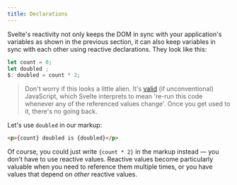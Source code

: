 ```yaml
---
title: Declarations
---
```


Svelte's reactivity not only keeps the DOM in sync with your application's variables as shown in the previous section, it can also keep variables in sync with each other using reactive declarations. They look like this:

```js
let count = 0;
let doubled ;
$: doubled = count * 2;
```

> Don't worry if this looks a little alien. It's [valid](https://developer.mozilla.org/en-US/docs/Web/JavaScript/Reference/Statements/label) (if unconventional) JavaScript, which Svelte interprets to mean 're-run this code whenever any of the referenced values change'. Once you get used to it, there's no going back.

Let's use `doubled` in our markup:

```html
<p>{count} doubled is {doubled}</p>
```

Of course, you could just write `{count * 2}` in the markup instead — you don't have to use reactive values. Reactive values become particularly valuable when you need to reference them multiple times, or you have values that depend on *other* reactive values.
